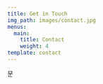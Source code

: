 ```yaml
---
title: Get in Touch
img_path: images/contact.jpg
menus:
  main:
    title: Contact
    weight: 4
template: contact
---
```

문

```

```

```

```

![]()